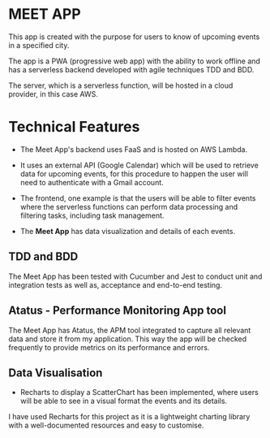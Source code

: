 # MEET APP

This app is created with the purpose for users to know of upcoming events in a specified city. 

The app is a PWA (progressive web app) with the ability to work offline and has a serverless backend developed with agile techniques TDD and BDD.

The server, which is a serverless function, will be hosted in a cloud provider, in this case AWS.

# Technical Features

- The Meet App's backend uses FaaS and is hosted on AWS Lambda.
- It uses an external API (Google Calendar) which will be used to retrieve data for upcoming events, for this procedure to happen the user will need to authenticate with a Gmail account.

- The frontend, one example is that the users will be able to filter events where the serverless functions can perform data processing and filtering tasks, including task management. 
- The **Meet App** has data visualization and details of each events.

## TDD and BDD 

The Meet App has been tested with Cucumber and Jest to conduct unit and integration tests as well as, acceptance and end-to-end testing. 

## Atatus - Performance Monitoring App tool

The Meet App has Atatus, the APM tool integrated to capture all relevant data and store it from my application. This way the app will be checked frequently to provide metrics on its performance and errors. 

## Data Visualisation

- Recharts to display a ScatterChart has been implemented, where users will be able to see in a visual format the events and its details.

I have used Recharts for this project as it is a lightweight charting library with a well-documented resources and easy to customise.
